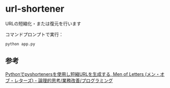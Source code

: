 # url-shortener

URLの短縮化・または復元を行います  

コマンドプロンプトで実行：
```
python app.py
```

## 参考  
[Pythonでpyshortenersを使用し短縮URLを生成する, Men of Letters (メン・オブ・レターズ) - 論理的思考/業務改善/プログラミング](https://laboratory.kazuuu.net/generating-shortened-urls-in-python-using-pyshorteners/)

